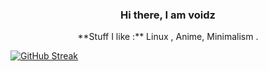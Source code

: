 <h3 align='center'>Hi there, I am voidz </h3>

<p align="center">
**Stuff I like :**  Linux , Anime, Minimalism .

[![GitHub Streak](http://github-readme-streak-stats.herokuapp.com?user=voidz7&theme=nord&background=0F0F0F&border=0f0f0f&stroke=CACACA&ring=ACA98A&fire=CEB188&currStreakNum=F0F0F0&sideNums=E7E7E7E7&currStreakLabel=CACACA&sideLabels=CACACA&dates=8A98AC)](https://git.io/streak-stats)
</p>
